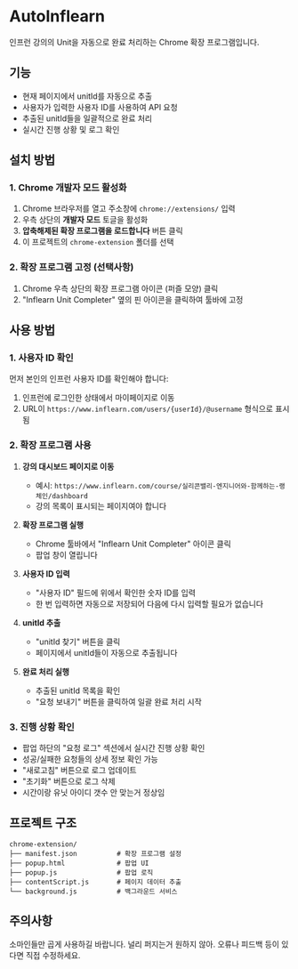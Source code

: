 # AutoInflearn

인프런 강의의 Unit을 자동으로 완료 처리하는 Chrome 확장 프로그램입니다.

## 기능

- 현재 페이지에서 unitId를 자동으로 추출
- 사용자가 입력한 사용자 ID를 사용하여 API 요청
- 추출된 unitId들을 일괄적으로 완료 처리
- 실시간 진행 상황 및 로그 확인

## 설치 방법

### 1. Chrome 개발자 모드 활성화

1. Chrome 브라우저를 열고 주소창에 `chrome://extensions/` 입력
2. 우측 상단의 **개발자 모드** 토글을 활성화
3. **압축해제된 확장 프로그램을 로드합니다** 버튼 클릭
4. 이 프로젝트의 `chrome-extension` 폴더를 선택

### 2. 확장 프로그램 고정 (선택사항)

1. Chrome 우측 상단의 확장 프로그램 아이콘 (퍼즐 모양) 클릭
2. "Inflearn Unit Completer" 옆의 핀 아이콘을 클릭하여 툴바에 고정

## 사용 방법

### 1. 사용자 ID 확인

먼저 본인의 인프런 사용자 ID를 확인해야 합니다:

1. 인프런에 로그인한 상태에서 마이페이지로 이동
2. URL이 `https://www.inflearn.com/users/{userId}/@username` 형식으로 표시됨

### 2. 확장 프로그램 사용

1. **강의 대시보드 페이지로 이동**
   - 예시: `https://www.inflearn.com/course/실리콘밸리-엔지니어와-함께하는-랭체인/dashboard`
   - 강의 목록이 표시되는 페이지여야 합니다

2. **확장 프로그램 실행**
   - Chrome 툴바에서 "Inflearn Unit Completer" 아이콘 클릭
   - 팝업 창이 열립니다

3. **사용자 ID 입력**
   - "사용자 ID" 필드에 위에서 확인한 숫자 ID를 입력
   - 한 번 입력하면 자동으로 저장되어 다음에 다시 입력할 필요가 없습니다

4. **unitId 추출**
   - "unitId 찾기" 버튼을 클릭
   - 페이지에서 unitId들이 자동으로 추출됩니다

5. **완료 처리 실행**
   - 추출된 unitId 목록을 확인
   - "요청 보내기" 버튼을 클릭하여 일괄 완료 처리 시작

### 3. 진행 상황 확인

- 팝업 하단의 "요청 로그" 섹션에서 실시간 진행 상황 확인
- 성공/실패한 요청들의 상세 정보 확인 가능
- "새로고침" 버튼으로 로그 업데이트
- "초기화" 버튼으로 로그 삭제
- 시간이랑 유닛 아이디 갯수 안 맞는거 정상임

## 프로젝트 구조

```
chrome-extension/
├── manifest.json          # 확장 프로그램 설정
├── popup.html             # 팝업 UI
├── popup.js               # 팝업 로직
├── contentScript.js       # 페이지 데이터 추출
└── background.js          # 백그라운드 서비스
```

## 주의사항
소마인들만 곱게 사용하길 바랍니다.
널리 퍼지는거 원하지 않아.
오류나 피드백 등이 있다면 직접 수정하세요.